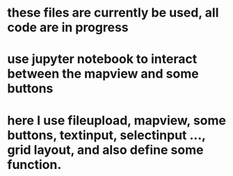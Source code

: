 # these files are currently be used, all code are in progress

# use jupyter notebook to interact between the mapview and some buttons

# here I use fileupload, mapview, some buttons, textinput, selectinput ..., grid layout, and also define some function.